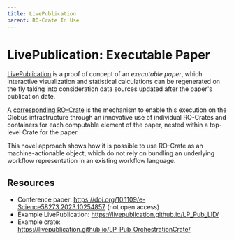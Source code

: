 ```yaml
---
title: LivePublication
parent: RO-Crate In Use
---
```

<!--
   Copyright 2019-2024 RO-Crate contributors
   <https://github.com/ResearchObject/ro-crate/graphs/contributors>

   Licensed under the Apache License, Version 2.0 (the "License");
   you may not use this file except in compliance with the License.
   You may obtain a copy of the License at

       http://www.apache.org/licenses/LICENSE-2.0

   Unless required by applicable law or agreed to in writing, software
   distributed under the License is distributed on an "AS IS" BASIS,
   WITHOUT WARRANTIES OR CONDITIONS OF ANY KIND, either express or implied.
   See the License for the specific language governing permissions and
   limitations under the License.
-->

# LivePublication: Executable Paper

[LivePublication](https://livepublication.github.io/LP_Pub_LID/) is a proof of concept of an _executable paper_, which interactive visualization and statistical calculations can be regenerated on the fly taking into consideration data sources updated after the paper's publication date. 

A [corresponding RO-Crate](https://livepublication.github.io/LP_Pub_OrchestrationCrate/) is the mechanism to enable this execution on the Globus infrastructure through an innovative use of individual RO-Crates and containers for each computable element of the paper, nested within a top-level Crate for the paper.

This novel approach shows how it is possible to use RO-Crate as an machine-actionable object, which do not rely on bundling an underlying workflow representation in an existing workflow language.


## Resources

* Conference paper: <https://doi.org/10.1109/e-Science58273.2023.10254857> (not open access)
* Example LivePublication: <https://livepublication.github.io/LP_Pub_LID/>
* Example crate: <https://livepublication.github.io/LP_Pub_OrchestrationCrate/>

<!--
[![executablepaper logo](../assets/img/executablepaper.svg)](https://executablepaper.org/)

[executablepaper](https://reliance.rohub.org/) (EXAMPLE-ACRONYM), is a...

executablepaper uses RO-Crate for ... as ....

executablepaper works with Project X, .....

![executablepaper screenshot with RO-Crate(../assets/img/executablepaper-screenshot.png)


## RO-Crate in executablepaper

(Show practically how RO-Crate is used, link to profile of RO-Crate, etc.)

The executablepaper API supports [RO-Crate export](http://executablepaper.org/docs/ro-crate) as...

executablepaper also plans to do...

executablepaper:
```
curl -H "Accept: application/ld+json" https://executablepaper.com/ro-crate/a72f314d

{
  "@context": { … },
  "@graph": [
   …
    {
      "@id": "./",
      "hasPart": […],
      "@type": "Dataset",
    }
   …
}
```


## Resources

* [executablepaper Homepage](https://executablepaper.org/)
* [executablepaper documentation](https://executablepaper.org/docs/)
* [RO-Crate profile for executablepaper](https://executablepaper.org/crate-profile)
* [executablepaper Tutorials](https://executablepaper.org/docs/tutorial)
* [executablepaper presentation](http://executablepaper.org/)

## Publications

Alice Land, Bob Bunny (2020):  
**executablepaper and RO-Crate**.  
_executablepaper Journal_ **0**(1)
<https://doi.org/10.1234/executablepaper>  
[[preprint](http://executablepaper.com/preprint.pdf)]

-->
